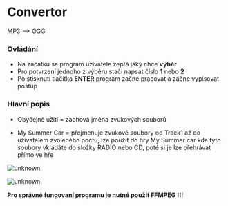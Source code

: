 # Convertor 
MP3 --> OGG

### Ovládání

 - Na začátku se program uživatele zeptá jaký chce **výběr**
 - Pro potvrzení jednoho z výběru stačí napsat číslo **1** nebo **2**
 - Po stisknutí tlačítka **ENTER** program začne pracovat a začne vypisovat postup

### Hlavní popis

- Obyčejné užití = zachová jména zvukových souborů

- My Summer Car = přejmenuje zvukové soubory od Track1 až do uživatelem zvoleného počtu, lze použít do hry My Summer car kde tyto soubory vkládáte do složky RADIO nebo CD, poté si je lze přehrávat přímo ve hře

![unknown](https://user-images.githubusercontent.com/116846191/198405358-6c00bff8-a138-45a9-919e-f8bfde6ea1e0.png)

![unknown](https://user-images.githubusercontent.com/116846191/198820525-77253d63-6652-4b49-8749-34f2d18b715a.png)

**Pro správné fungovaní programu je nutné použít FFMPEG !!!**
